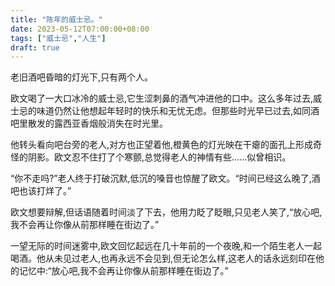 ```yaml
---
title: "陈年的威士忌。"
date: 2023-05-12T07:00:00+08:00
tags: ["威士忌","人生"]
draft: true
---
```


老旧酒吧昏暗的灯光下,只有两个人。

欧文喝了一大口冰冷的威士忌,它生涩刺鼻的酒气冲进他的口中。这么多年过去,威士忌的味道仍然让他想起年轻时的快乐和无忧无虑。但那些时光早已过去,如同酒吧里散发的露西亚香烟般消失在时光里。

他转头看向吧台旁的老人,对方也正望着他,橙黄色的灯光映在干瘪的面孔上形成奇怪的阴影。欧文忍不住打了个寒颤,总觉得老人的神情有些......似曾相识。 

“你不走吗?”老人终于打破沉默,低沉的嗓音也惊醒了欧文。“时间已经这么晚了,酒吧也该打烊了。” 

欧文想要辩解,但话语随着时间淡了下去，他用力眨了眨眼,只见老人笑了,“放心吧,我不会再让你像从前那样睡在街边了。”

 一望无际的时间迷雾中,欧文回忆起远在几十年前的一个夜晚,和一个陌生老人一起喝酒。他从未见过老人,也再永远不会见到,但无论怎么样,这老人的话永远刻印在他的记忆中:“放心吧,我不会再让你像从前那样睡在街边了。”